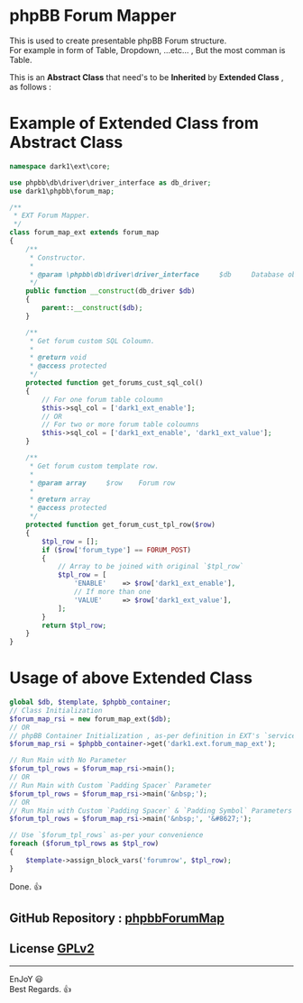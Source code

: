 # phpBB Forum Mapper
   
This is used to create presentable phpBB Forum structure.   
For example in form of Table, Dropdown, ...etc... , But the most comman is Table.   
   
This is an **Abstract Class** that need's to be **Inherited** by **Extended Class** , as follows :   
   
# Example of Extended Class from Abstract Class
```php
namespace dark1\ext\core;

use phpbb\db\driver\driver_interface as db_driver;
use dark1\phpbb\forum_map;

/**
 * EXT Forum Mapper.
 */
class forum_map_ext extends forum_map
{
	/**
	 * Constructor.
	 *
	 * @param \phpbb\db\driver\driver_interface		$db		Database object
	 */
	public function __construct(db_driver $db)
	{
		parent::__construct($db);
	}

	/**
	 * Get forum custom SQL Coloumn.
	 *
	 * @return void
	 * @access protected
	 */
	protected function get_forums_cust_sql_col()
	{
		// For one forum table coloumn
		$this->sql_col = ['dark1_ext_enable'];
		// OR
		// For two or more forum table coloumns
		$this->sql_col = ['dark1_ext_enable', 'dark1_ext_value'];
	}

	/**
	 * Get forum custom template row.
	 *
	 * @param array		$row	Forum row
	 *
	 * @return array
	 * @access protected
	 */
	protected function get_forum_cust_tpl_row($row)
	{
		$tpl_row = [];
		if ($row['forum_type'] == FORUM_POST)
		{
			// Array to be joined with original `$tpl_row`
			$tpl_row = [
				'ENABLE'	=> $row['dark1_ext_enable'],
				// If more than one
				'VALUE'		=> $row['dark1_ext_value'],
			];
		}
		return $tpl_row;
	}
}
```
   
# Usage of above Extended Class
```php
global $db, $template, $phpbb_container;
// Class Initialization
$forum_map_rsi = new forum_map_ext($db);
// OR
// phpBB Container Initialization , as-per definition in EXT's `services.yml` here it's `dark1.ext.forum_map_ext`
$forum_map_rsi = $phpbb_container->get('dark1.ext.forum_map_ext');

// Run Main with No Parameter
$forum_tpl_rows = $forum_map_rsi->main();
// OR
// Run Main with Custom `Padding Spacer` Parameter
$forum_tpl_rows = $forum_map_rsi->main('&nbsp;');
// OR
// Run Main with Custom `Padding Spacer` & `Padding Symbol` Parameters
$forum_tpl_rows = $forum_map_rsi->main('&nbsp;', '&#8627;');

// Use `$forum_tpl_rows` as-per your convenience
foreach ($forum_tpl_rows as $tpl_row)
{
	$template->assign_block_vars('forumrow', $tpl_row);
}
```
Done.  👍   
   
## GitHub Repository : [phpbbForumMap](https://github.com/dark-1/phpbbForumMap)   
   
## License [GPLv2](license.txt)   
   
--------------   
EnJoY  😃   
Best Regards.  👍   
   
